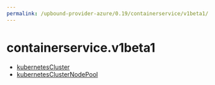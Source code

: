 ```yaml
---
permalink: /upbound-provider-azure/0.19/containerservice/v1beta1/
---
```


# containerservice.v1beta1



* [kubernetesCluster](kubernetesCluster.md)
* [kubernetesClusterNodePool](kubernetesClusterNodePool.md)